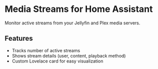 # Media Streams for Home Assistant

Monitor active streams from your Jellyfin and Plex media servers.

## Features
- Tracks number of active streams
- Shows stream details (user, content, playback method)
- Custom Lovelace card for easy visualization
